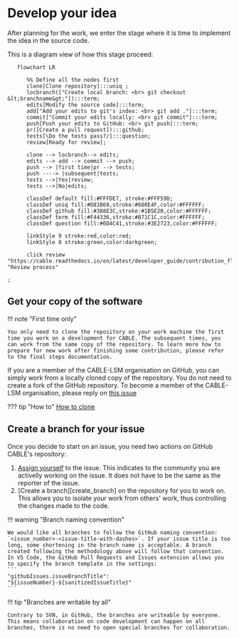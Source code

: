 # Develop your idea

After planning for the work, we enter the stage where it is time to implement the idea in the source code. 

This is a diagram view of how this stage proceed:

```mermaid
   flowchart LR

      %% Define all the nodes first
      clone[Clone repository]:::uniq ;
      locbranch(["Create local branch: <br> git checkout &lt;branchname&gt;"]):::term;
      edits[Modify the source code]:::term;
      add["Add your edits to git's index: <br> git add ."]:::term;
      commit["Commit your edits locally: <br> git commit"]:::term;
      push[Push your edits to GitHub: <br> git push]:::term;
      pr([Create a pull request]):::github;
      tests[\Do the tests pass?/]:::question;
      review[Ready for review];

      clone --> locbranch--> edits;
      edits --> add --> commit --> push;
      push --> |first time|pr --> tests;
      push ----> |subsequent|tests;
      tests -->|Yes|review;
      tests -->|No|edits;

      classDef default fill:#FFFDE7, stroke:#FFF59D;
      classDef uniq fill:#D81B60,stroke:#880E4F,color:#FFFFFF;
      classDef github fill:#388E3C,stroke:#1B5E20,color:#FFFFFF;
      classDef term fill:#F44336,stroke:#B71C1C,color:#FFFFFF;
      classDef question fill:#6D4C41,stroke:#3E2723,color:#FFFFFF; 

      linkStyle 9 stroke:red,color:red;
      linkStyle 8 stroke:green,color:darkgreen;

      click review "https://cable.readthedocs.io/en/latest/developer_guide/contribution_flowchart/#review" "Review process"

;
```

## Get your copy of the software

!!! note "First time only"

    You only need to clone the repository on your work machine the first time you work on a development for CABLE. The subsequent times, you can work from the same copy of the repository. To learn more how to prepare for new work after finishing some contribution, please refer to the final steps documentation.

If you are a member of the CABLE-LSM organisation on GitHub, you can simply work from a locally cloned copy of the repository. You do not need to create a fork of the GitHub repository. To become a member of the CABLE-LSM organisation, please reply on [this issue][new_member]

??? tip "How to"
    [How to clone][how_to_clone]

## Create a branch for your issue

Once you decide to start on an issue, you need two actions on GitHub CABLE's repository:

1. [Assign yourself][assign_issue] to the issue. This indicates to the community you are activelly working on the issue. It does not have to be the same as the reporter of the issue.
2. [Create a branch][create_branch] on the repository for you to work on. This allows you to isolate your work from others' work, thus controlling the changes made to the code.

!!! warning "Branch naming convention"

    We would like all branches to follow the GitHub naming convention: `<issue_number>-<issue-title-with-dashes>`. If your issue title is too long, some shortening in the branch name is acceptable. A branch created following the methodology above will follow that convention.
    In VS Code, the GitHub Pull Requests and Issues extension allows you to specify the branch template in the settings:
    ```
    "githubIssues.issueBranchTitle": "${issueNumber}-${sanitizedIssueTitle}"
    ```

!!! tip "Branches are writable by all"

    Contrary to SVN, in GitHub, the branches are writeable by everyone. This means collaboration on code development can happen on all branches, there is no need to open special branches for collaboration.

[how_to_clone]: resources/how_to.md#cloning-a-repository
[new_member]: https://github.com/CABLE-LSM/CABLE/issues/110
[assign_issue]:
[create_branch]: